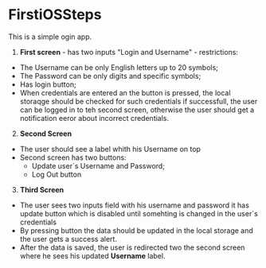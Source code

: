 # FirstiOSSteps
This is a simple ogin app.

1. **First screen** - has two inputs "Login and Username" - restrictions:
  - The Username can be only English letters up to 20 symbols;
  - The Password can be only digits and specific symbols;
  - Has login button;
  - When credentials are entered an the button is pressed, the local storaqge should be checked for such credentials if successfull, the user can be logged in to teh second screen, otherwise the user should get a notification eeror about incorrect credentials.

2. **Second Screen**
  - The user should see a label whith his Username on top
  - Second screen has two buttons:
    - Update user`s Username and Password;
    - Log Out button

3. **Third Screen**
  - The user sees two inputs field with his username and password it has update button which is disabled until somehting is changed in the user`s credentials
  - By pressing button the data should be updated in the local storage and the user gets a success alert.
  - After the data is saved, the user is redirected two the second screen where he sees his updated **Username** label.
